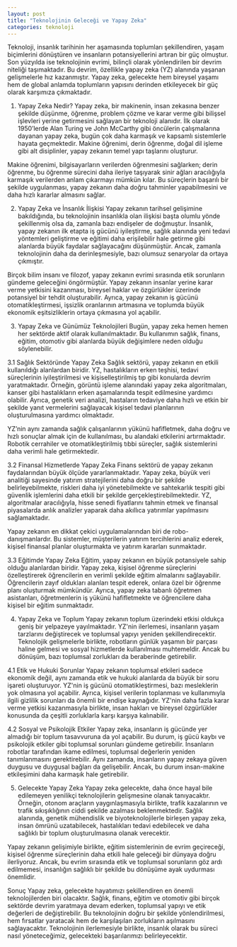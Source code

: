```yaml
---
layout: post
title: "Teknolojinin Geleceği ve Yapay Zeka"
categories: teknoloji
---
```


Teknoloji, insanlık tarihinin her aşamasında toplumları şekillendiren, yaşam biçimlerini dönüştüren ve insanların potansiyellerini artıran bir güç olmuştur. Son yüzyılda ise teknolojinin evrimi, bilinçli olarak yönlendirilen bir devrim niteliği taşımaktadır. Bu devrim, özellikle yapay zeka (YZ) alanında yaşanan gelişmelerle hız kazanmıştır. Yapay zeka, gelecekte hem bireysel yaşamı hem de global anlamda toplumların yapısını derinden etkileyecek bir güç olarak karşımıza çıkmaktadır.

1. Yapay Zeka Nedir?
Yapay zeka, bir makinenin, insan zekasına benzer şekilde düşünme, öğrenme, problem çözme ve karar verme gibi bilişsel işlevleri yerine getirmesini sağlayan bir teknoloji alanıdır. İlk olarak 1950’lerde Alan Turing ve John McCarthy gibi öncülerin çalışmalarına dayanan yapay zeka, bugün çok daha karmaşık ve kapsamlı sistemlerle hayata geçmektedir. Makine öğrenimi, derin öğrenme, doğal dil işleme gibi alt disiplinler, yapay zekanın temel yapı taşlarını oluşturur.

Makine öğrenimi, bilgisayarların verilerden öğrenmesini sağlarken; derin öğrenme, bu öğrenme sürecini daha ileriye taşıyarak sinir ağları aracılığıyla karmaşık verilerden anlam çıkarmayı mümkün kılar. Bu süreçlerin başarılı bir şekilde uygulanması, yapay zekanın daha doğru tahminler yapabilmesini ve daha hızlı kararlar almasını sağlar.

2. Yapay Zeka ve İnsanlık İlişkisi
Yapay zekanın tarihsel gelişimine bakıldığında, bu teknolojinin insanlıkla olan ilişkisi başta olumlu yönde şekillenmiş olsa da, zamanla bazı endişeler de doğmuştur. İnsanlık, yapay zekanın ilk etapta iş gücünü iyileştirme, sağlık alanında yeni tedavi yöntemleri geliştirme ve eğitimi daha erişilebilir hale getirme gibi alanlarda büyük faydalar sağlayacağını düşünmüştür. Ancak, zamanla teknolojinin daha da derinleşmesiyle, bazı olumsuz senaryolar da ortaya çıkmıştır.

Birçok bilim insanı ve filozof, yapay zekanın evrimi sırasında etik sorunların gündeme geleceğini öngörmüştür. Yapay zekanın insanlar yerine karar verme yetkisini kazanması, bireysel haklar ve özgürlükler üzerinde potansiyel bir tehdit oluşturabilir. Ayrıca, yapay zekanın iş gücünü otomatikleştirmesi, işsizlik oranlarının artmasına ve toplumda büyük ekonomik eşitsizliklerin ortaya çıkmasına yol açabilir.

3. Yapay Zeka ve Günümüz Teknolojileri
Bugün, yapay zeka hemen hemen her sektörde aktif olarak kullanılmaktadır. Bu kullanımın sağlık, finans, eğitim, otomotiv gibi alanlarda büyük değişimlere neden olduğu söylenebilir.

3.1 Sağlık Sektöründe Yapay Zeka
Sağlık sektörü, yapay zekanın en etkili kullanıldığı alanlardan biridir. YZ, hastalıkların erken teşhisi, tedavi süreçlerinin iyileştirilmesi ve kişiselleştirilmiş tıp gibi konularda devrim yaratmaktadır. Örneğin, görüntü işleme alanındaki yapay zeka algoritmaları, kanser gibi hastalıkların erken aşamalarında tespit edilmesine yardımcı olabilir. Ayrıca, genetik veri analizi, hastaların tedaviye daha hızlı ve etkin bir şekilde yanıt vermelerini sağlayacak kişisel tedavi planlarının oluşturulmasına yardımcı olmaktadır.

YZ’nin aynı zamanda sağlık çalışanlarının yükünü hafifletmek, daha doğru ve hızlı sonuçlar almak için de kullanılması, bu alandaki etkilerini artırmaktadır. Robotik cerrahiler ve otomatikleştirilmiş tıbbi süreçler, sağlık sistemlerini daha verimli hale getirmektedir.

3.2 Finansal Hizmetlerde Yapay Zeka
Finans sektörü de yapay zekanın faydalarından büyük ölçüde yararlanmaktadır. Yapay zeka, büyük veri analitiği sayesinde yatırım stratejilerini daha doğru bir şekilde belirleyebilmekte, riskleri daha iyi yönetebilmekte ve sahtekarlık tespiti gibi güvenlik işlemlerini daha etkili bir şekilde gerçekleştirebilmektedir. YZ, algoritmalar aracılığıyla, hisse senedi fiyatlarını tahmin etmek ve finansal piyasalarda anlık analizler yaparak daha akıllıca yatırımlar yapılmasını sağlamaktadır.

Yapay zekanın en dikkat çekici uygulamalarından biri de robo-danışmanlardır. Bu sistemler, müşterilerin yatırım tercihlerini analiz ederek, kişisel finansal planlar oluşturmakta ve yatırım kararları sunmaktadır.

3.3 Eğitimde Yapay Zeka
Eğitim, yapay zekanın en büyük potansiyele sahip olduğu alanlardan biridir. Yapay zeka, kişisel öğrenme süreçlerini özelleştirerek öğrencilerin en verimli şekilde eğitim almalarını sağlayabilir. Öğrencilerin zayıf oldukları alanları tespit ederek, onlara özel bir öğrenme planı oluşturmak mümkündür. Ayrıca, yapay zeka tabanlı öğretmen asistanları, öğretmenlerin iş yükünü hafifletmekte ve öğrencilere daha kişisel bir eğitim sunmaktadır.

4. Yapay Zeka ve Toplum
Yapay zekanın toplum üzerindeki etkisi oldukça geniş bir yelpazeye yayılmaktadır. YZ'nin ilerlemesi, insanların yaşam tarzlarını değiştirecek ve toplumsal yapıyı yeniden şekillendirecektir. Teknolojik gelişmelerle birlikte, robotların günlük yaşamın bir parçası haline gelmesi ve sosyal hizmetlerde kullanılması muhtemeldir. Ancak bu dönüşüm, bazı toplumsal zorlukları da beraberinde getirebilir.

4.1 Etik ve Hukuki Sorunlar
Yapay zekanın toplumsal etkileri sadece ekonomik değil, aynı zamanda etik ve hukuki alanlarda da büyük bir soru işareti oluşturuyor. YZ'nin iş gücünü otomatikleştirmesi, bazı mesleklerin yok olmasına yol açabilir. Ayrıca, kişisel verilerin toplanması ve kullanımıyla ilgili gizlilik sorunları da önemli bir endişe kaynağıdır. YZ'nin daha fazla karar verme yetkisi kazanmasıyla birlikte, insan hakları ve bireysel özgürlükler konusunda da çeşitli zorluklarla karşı karşıya kalınabilir.

4.2 Sosyal ve Psikolojik Etkiler
Yapay zeka, insanların iş gücünde yer almadığı bir toplum tasavvuruna da yol açabilir. Bu durum, iş gücü kaybı ve psikolojik etkiler gibi toplumsal sorunları gündeme getirebilir. İnsanların robotlar tarafından ikame edilmesi, toplumsal değerlerin yeniden tanımlanmasını gerektirebilir. Aynı zamanda, insanların yapay zekaya güven duygusu ve duygusal bağları da gelişebilir. Ancak, bu durum insan-makine etkileşimini daha karmaşık hale getirebilir.

5. Gelecekte Yapay Zeka
Yapay zeka gelecekte, daha önce hayal bile edilemeyen yenilikçi teknolojilerin gelişmesine olanak tanıyacaktır. Örneğin, otonom araçların yaygınlaşmasıyla birlikte, trafik kazalarının ve trafik sıkışıklığının ciddi şekilde azalması beklenmektedir. Sağlık alanında, genetik mühendislik ve biyoteknolojilerle birleşen yapay zeka, insan ömrünü uzatabilecek, hastalıkları tedavi edebilecek ve daha sağlıklı bir toplum oluşturulmasına olanak verecektir.

Yapay zekanın gelişimiyle birlikte, eğitim sistemlerinin de evrim geçireceği, kişisel öğrenme süreçlerinin daha etkili hale geleceği bir dünyaya doğru ilerliyoruz. Ancak, bu evrim sırasında etik ve toplumsal sorunların göz ardı edilmemesi, insanlığın sağlıklı bir şekilde bu dönüşüme ayak uydurması önemlidir.

Sonuç
Yapay zeka, gelecekte hayatımızı şekillendiren en önemli teknolojilerden biri olacaktır. Sağlık, finans, eğitim ve otomotiv gibi birçok sektörde devrim yaratmaya devam ederken, toplumsal yapıyı ve etik değerleri de değiştirebilir. Bu teknolojinin doğru bir şekilde yönlendirilmesi, hem fırsatlar yaratacak hem de karşılaşılan zorlukların aşılmasını sağlayacaktır. Teknolojinin ilerlemesiyle birlikte, insanlık olarak bu süreci nasıl yöneteceğimiz, gelecekteki başarılarımızı belirleyecektir.
